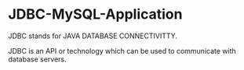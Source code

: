 # JDBC-MySQL-Application

JDBC stands for JAVA DATABASE CONNECTIVITTY.

JDBC is an API or technology which can be used to communicate with database servers.

